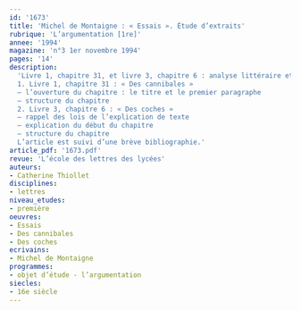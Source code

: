 ```yaml
---
id: '1673'
title: 'Michel de Montaigne : « Essais ». Étude d’extraits'
rubrique: 'L’argumentation [1re]'
annee: '1994'
magazine: 'n°3 1er novembre 1994'
pages: '14'
description: 
  'Livre 1, chapitre 31, et livre 3, chapitre 6 : analyse littéraire et idéologique de deux textes mettant en jeu les préjugés culturels…
  1. Livre 1, chapitre 31 : « Des cannibales »
  – l’ouverture du chapitre : le titre et le premier paragraphe
  – structure du chapitre
  2. Livre 3, chapitre 6 : « Des coches »
  – rappel des lois de l’explication de texte
  – explication du début du chapitre
  – structure du chapitre
  L’article est suivi d’une brève bibliographie.'
article_pdf: '1673.pdf'
revue: 'L’école des lettres des lycées'
auteurs:
- Catherine Thiollet
disciplines:
- lettres
niveau_etudes:
- première
oeuvres:
- Essais
- Des cannibales
- Des coches
ecrivains:
- Michel de Montaigne
programmes:
- objet d’étude - l’argumentation
siecles:
- 16e siècle
---
```

